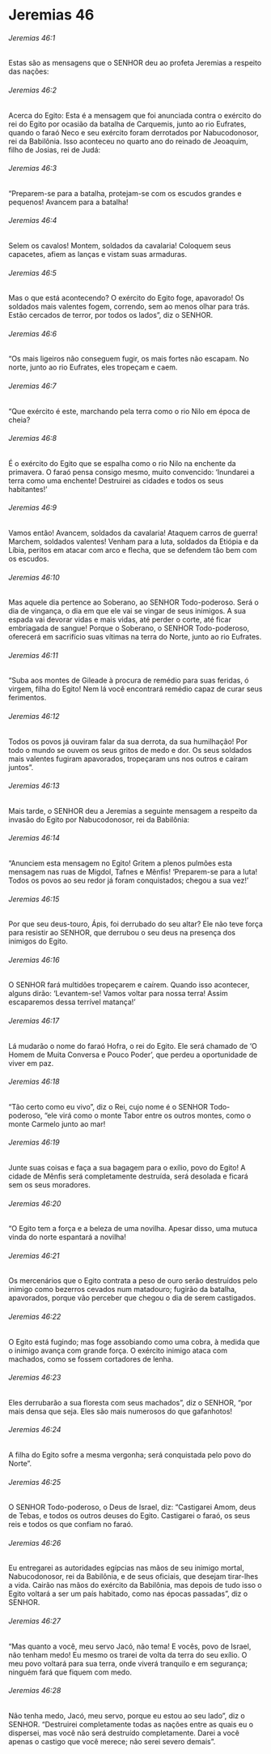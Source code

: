 # Jeremias 46

###### Jeremias 46:1

Estas são as mensagens que o SENHOR deu ao profeta Jeremias a respeito das nações:

###### Jeremias 46:2

Acerca do Egito: Esta é a mensagem que foi anunciada contra o exército do rei do Egito por ocasião da batalha de Carquemis, junto ao rio Eufrates, quando o faraó Neco e seu exército foram derrotados por Nabucodonosor, rei da Babilônia. Isso aconteceu no quarto ano do reinado de Jeoaquim, filho de Josias, rei de Judá:

###### Jeremias 46:3

“Preparem-se para a batalha, protejam-se com os escudos grandes e pequenos! Avancem para a batalha!

###### Jeremias 46:4

Selem os cavalos! Montem, soldados da cavalaria! Coloquem seus capacetes, afiem as lanças e vistam suas armaduras.

###### Jeremias 46:5

Mas o que está acontecendo? O exército do Egito foge, apavorado! Os soldados mais valentes fogem, correndo, sem ao menos olhar para trás. Estão cercados de terror, por todos os lados”, diz o SENHOR.

###### Jeremias 46:6

“Os mais ligeiros não conseguem fugir, os mais fortes não escapam. No norte, junto ao rio Eufrates, eles tropeçam e caem.

###### Jeremias 46:7

“Que exército é este, marchando pela terra como o rio Nilo em época de cheia?

###### Jeremias 46:8

É o exército do Egito que se espalha como o rio Nilo na enchente da primavera. O faraó pensa consigo mesmo, muito convencido: ‘Inundarei a terra como uma enchente! Destruirei as cidades e todos os seus habitantes!’

###### Jeremias 46:9

Vamos então! Avancem, soldados da cavalaria! Ataquem carros de guerra! Marchem, soldados valentes! Venham para a luta, soldados da Etiópia e da Líbia, peritos em atacar com arco e flecha, que se defendem tão bem com os escudos.

###### Jeremias 46:10

Mas aquele dia pertence ao Soberano, ao SENHOR Todo-poderoso. Será o dia de vingança, o dia em que ele vai se vingar de seus inimigos. A sua espada vai devorar vidas e mais vidas, até perder o corte, até ficar embriagada de sangue! Porque o Soberano, o SENHOR Todo-poderoso, oferecerá em sacrifício suas vítimas na terra do Norte, junto ao rio Eufrates.

###### Jeremias 46:11

“Suba aos montes de Gileade à procura de remédio para suas feridas, ó virgem, filha do Egito! Nem lá você encontrará remédio capaz de curar seus ferimentos.

###### Jeremias 46:12

Todos os povos já ouviram falar da sua derrota, da sua humilhação! Por todo o mundo se ouvem os seus gritos de medo e dor. Os seus soldados mais valentes fugiram apavorados, tropeçaram uns nos outros e caíram juntos”.

###### Jeremias 46:13

Mais tarde, o SENHOR deu a Jeremias a seguinte mensagem a respeito da invasão do Egito por Nabucodonosor, rei da Babilônia:

###### Jeremias 46:14

“Anunciem esta mensagem no Egito! Gritem a plenos pulmões esta mensagem nas ruas de Migdol, Tafnes e Mênfis! ‘Preparem-se para a luta! Todos os povos ao seu redor já foram conquistados; chegou a sua vez!’

###### Jeremias 46:15

Por que seu deus-touro, Ápis, foi derrubado do seu altar? Ele não teve força para resistir ao SENHOR, que derrubou o seu deus na presença dos inimigos do Egito.

###### Jeremias 46:16

O SENHOR fará multidões tropeçarem e caírem. Quando isso acontecer, alguns dirão: ‘Levantem-se! Vamos voltar para nossa terra! Assim escaparemos dessa terrível matança!’

###### Jeremias 46:17

Lá mudarão o nome do faraó Hofra, o rei do Egito. Ele será chamado de ‘O Homem de Muita Conversa e Pouco Poder’, que perdeu a oportunidade de viver em paz.

###### Jeremias 46:18

“Tão certo como eu vivo”, diz o Rei, cujo nome é o SENHOR Todo-poderoso, “ele virá como o monte Tabor entre os outros montes, como o monte Carmelo junto ao mar!

###### Jeremias 46:19

Junte suas coisas e faça a sua bagagem para o exílio, povo do Egito! A cidade de Mênfis será completamente destruída, será desolada e ficará sem os seus moradores.

###### Jeremias 46:20

“O Egito tem a força e a beleza de uma novilha. Apesar disso, uma mutuca vinda do norte espantará a novilha!

###### Jeremias 46:21

Os mercenários que o Egito contrata a peso de ouro serão destruídos pelo inimigo como bezerros cevados num matadouro; fugirão da batalha, apavorados, porque vão perceber que chegou o dia de serem castigados.

###### Jeremias 46:22

O Egito está fugindo; mas foge assobiando como uma cobra, à medida que o inimigo avança com grande força. O exército inimigo ataca com machados, como se fossem cortadores de lenha.

###### Jeremias 46:23

Eles derrubarão a sua floresta com seus machados”, diz o SENHOR, “por mais densa que seja. Eles são mais numerosos do que gafanhotos!

###### Jeremias 46:24

A filha do Egito sofre a mesma vergonha; será conquistada pelo povo do Norte”.

###### Jeremias 46:25

O SENHOR Todo-poderoso, o Deus de Israel, diz: “Castigarei Amom, deus de Tebas, e todos os outros deuses do Egito. Castigarei o faraó, os seus reis e todos os que confiam no faraó.

###### Jeremias 46:26

Eu entregarei as autoridades egípcias nas mãos de seu inimigo mortal, Nabucodonosor, rei da Babilônia, e de seus oficiais, que desejam tirar-lhes a vida. Cairão nas mãos do exército da Babilônia, mas depois de tudo isso o Egito voltará a ser um país habitado, como nas épocas passadas”, diz o SENHOR.

###### Jeremias 46:27

“Mas quanto a você, meu servo Jacó, não tema! E vocês, povo de Israel, não tenham medo! Eu mesmo os trarei de volta da terra do seu exílio. O meu povo voltará para sua terra, onde viverá tranquilo e em segurança; ninguém fará que fiquem com medo.

###### Jeremias 46:28

Não tenha medo, Jacó, meu servo, porque eu estou ao seu lado”, diz o SENHOR. “Destruirei completamente todas as nações entre as quais eu o dispersei, mas você não será destruído completamente. Darei a você apenas o castigo que você merece; não serei severo demais”.


